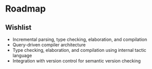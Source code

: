 # Roadmap

## Wishlist

- Incremental parsing, type checking, elaboration, and compilation
- Query-driven compiler architecture
- Type checking, elaboration, and compilation using internal tactic language
- Integration with version control for semantic version checking
